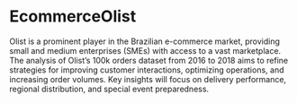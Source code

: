 # EcommerceOlist
Olist is a prominent player in the Brazilian e-commerce market, providing small and medium enterprises (SMEs) with access to a vast marketplace. The analysis of Olist’s 100k orders dataset from 2016 to 2018 aims to refine strategies for improving customer interactions, optimizing operations, and increasing order volumes. Key insights will focus on delivery performance, regional distribution, and special event preparedness.

